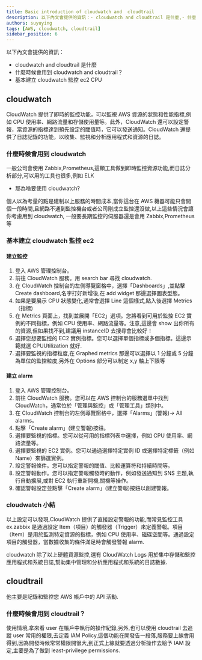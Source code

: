 ```yaml
---
title: Basic introduction of cloudwatch and  cloudtrail
description: 以下內文會提供的資訊：- cloudwatch and cloudtrail 是什麼,- 什麼時候會用到 cloudwatch and cloudtrail？,- 基本建立 cloudwatch 監控 ec2 CPU
authors: suyuying
tags: [AWS, cloudwatch, cloudtrail]
sidebar_position: 6
---
```


以下內文會提供的資訊：

- cloudwatch and cloudtrail 是什麼
- 什麼時候會用到 cloudwatch and cloudtrail？
- 基本建立 cloudwatch 監控 ec2 CPU

## cloudwatch

CloudWatch 提供了即時的監控功能，可以監視 AWS 資源的狀態和性能指標,例如 CPU 使用率、網路流量和存儲使用量等。此外，CloudWatch 還可以設定警報，當資源的指標達到預先設定的閾值時，它可以發送通知。CloudWatch 還提供了日誌記錄的功能，以收集、監視和分析應用程式和資源的日誌。

### 什麼時候會用到 cloudwatch

一般公司會使用 Zabbix,Prometheus,這類工具做到即時監控資源功能,而日誌分析部分,可以用的工具也很多,例如 ELK

- 那為啥要使用 cloudwatch?

個人以為考量的點是建制以上服務的時間成本,當你這台在 AWS 機器可能只會開個一段時間,且網路不通到監控機台或者公司剛成立監控還沒做,以上這些情況會讓你考慮用到 cloudwatch, 一般要長期監控的伺服器還是會用 Zabbix,Prometheus 等

<!--truncate-->

### 基本建立 cloudwatch 監控 ec2

#### 建立監控

1. 登入 AWS 管理控制台。
2. 前往 CloudWatch 服務。用 search bar 尋找 cloudwatch.
3. 在 CloudWatch 控制台的左側導覽窗格中，選擇「Dashboards」,並點擊 Create dashboard,名字打好新增後,在 add widget 那邊選擇圖表型態。
4. 如果是要展示 CPU 狀態變化,通常會選擇 Line 這個樣式,點入後選擇 Metrics（指標)
5. 在 Metrics 頁面上，找到並展開「EC2」選項。您將看到可用於監控 EC2 實例的不同指標，例如 CPU 使用率、網路流量等。注意,這邊會 show 出你所有的資源,但如果找不到,建議用 instanceID 去搜尋會比較好！
6. 選擇您想要監控的 EC2 實例指標。您可以選擇單個指標或多個指標。這邊示範就選 CPUUtilization 就好.
7. 選擇要監視的指標粒度,在 Graphed metrics 那邊可以選擇以 1 分鐘或 5 分鐘為單位的監控粒度,另外在 Options 部分可以制定 x,y 軸上下限等

#### 建立 alarm

1. 登入 AWS 管理控制台。
2. 前往 CloudWatch 服務。您可以在 AWS 控制台的服務選單中找到 CloudWatch，通常位於「管理與監控」或「管理工具」類別中。
3. 在 CloudWatch 控制台的左側導覽窗格中，選擇「Alarms」(警報)-> All alarms。
4. 點擊「Create alarm」(建立警報)按鈕。
5. 選擇要監視的指標。您可以從可用的指標列表中選擇，例如 CPU 使用率、網路流量等。
6. 選擇要監視的 EC2 實例。您可以通過選擇特定實例 ID 或選擇特定標籤（例如 Name）來篩選實例。
7. 設定警報條件。您可以指定警報的閾值、比較運算符和持續時間等。
8. 設定警報動作。您可以指定警報觸發時的動作，例如發送通知到 SNS 主題,執行自動擴展,或對 EC2 執行重新開機,關機等操作。
9. 確認警報設定並點擊「Create alarm」(建立警報)按鈕以創建警報。

### cloudwatch 小結

以上設定可以發現,CloudWatch 提供了直接設定警報的功能,而常見監控工具 ex.zabbix 是通過設定 Item（項目）的觸發器（Trigger）來定義警報。項目（Item）是用於監測特定資源的指標，例如 CPU 使用率、磁碟空間等。通過設定項目的觸發器，當數據收集的條件滿足時會觸發警報 alarm.

cloudwatch 除了以上硬體資源監控,還有 CloudWatch Logs 用於集中存儲和監控應用程式和系統日誌,幫助集中管理和分析應用程式和系統的日誌數據.

## cloudtrail

他主要是記錄和監控您 AWS 帳戶中的 API 活動.

### 什麼時候會用到 cloudtrail？

使用情境,拿來看 user 在帳戶中執行的操作紀錄,另外,也可以使用 cloudtrail 去追蹤 user 常用的權限,去定義 IAM Policy,這個功能在開發告一段落,服務要上線會用得到,因為開發時候常常權限開很大,到正式上線就要透過分析操作去給予 IAM 設定,主要是為了做到 least-privilege permissions.
